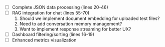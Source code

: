 - [ ] Complete JSON data processing (lines 20-46)
- [ ] RAG integration for chat (lines 55-70)
    1. Should we implement document embedding for uploaded test files?
    2. Need to add conversation memory management?
    3. Want to implement response streaming for better UX?
- [ ] Dashboard filtering/sorting (lines 16-19)
- [ ] Enhanced metrics visualization